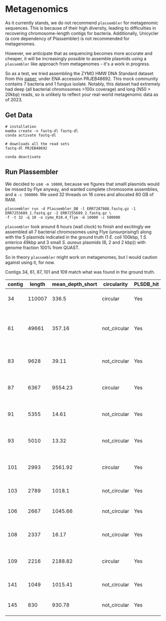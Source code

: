 # Metagenomics

As it currently stands, we do not recommend `plassembler` for metagenomic sequences. This is because of their high diversity, leading to difficulties in recovering chromosome-length contigs for bacteria. Additionally, Unicycler (a core dependency of Plassembler) is not recommended for metagenomes.

However, we anticipate that as sequencing becomes more accurate and cheaper, it will be increasingly possible to assemble plasmids using a `plassembler` like approach from metagenomes - it's a work in progress.

So as a test, we tried assembling the ZYMO HMW DNA Standard dataset from this [paper](https://www.nature.com/articles/s41592-022-01539-7), under ENA accession PRJEB48692. This mock community contains 7 bacteria and 1 fungus isolate. Notably, this dataset had extremely had deep (all bacterial chromosomes >100x coverage) and long (N50 > 20kbp) reads, so is unlikely to reflect your real-world metagenomic data as of 2023.

## Get Data

```
# installation
mamba create -n fastq-dl fastq-dl
conda activate fastq-dl

# downloads all the read sets
fastq-dl PRJEB48692	

conda deactivate
```

## Run Plassembler

We decided to use `-m 10000`, because we figures that smalll plasmids would be missed by Flye anyway, and wanted complete chromosome assemblies, and a `-c 500000`. We used 32 threads on 16 cores and allocated 80 GB of RAM.

```
plassembler run -d Plassembler_DB -l ERR7287988.fastq.gz -1 ERR7255689_1.fastq.gz -2 ERR7255689_2.fastq.gz \
-f -t 32 -q 10 -o zymo_R10.4_flye -m 10000 -c 500000
```

`plassembler` took around 8 hours (wall clock) to finish and excitingly we assembled all 7 bacterial chromosomes using Flye (unsurprising!) along with the 5 plasmids indicated in the ground truth (1 _E. coli_ 100kbp, 1 _S. enterica_ 49kbp and 3 small _S. aureus_ plasmids (6, 2 and 2 kbp)) with genome fraction 100% from QUAST. 

So in theory `plassembler`  might work on metagenomes, but I would caution against using it, for now.

Contigs 34, 61, 87, 101 and 109 match what was found in the ground truth.

| contig | length | mean_depth_short | circularity  | PLSDB_hit | ACC_NUCCORE   | Description_NUCCORE                                                                                                 | plasmid_copy_number_short | plasmid_copy_number_long |
| ------ | ------ | ---------------- | ------------ | --------- | ------------- | ------------------------------------------------------------------------------------------------------------------- | ------------------------- | ------------------------ |
| 34     | 110007 | 336.5            | circular     | Yes       | NZ_CP061531.1 | Escherichia coli strain WEM25 plasmid p1, complete sequence                                                         | 1.67                      | 1.37                     |
| 61     | 49661  | 357.16           | not_circular | Yes       | NZ_CP012345.2 | Salmonella enterica subsp. enterica serovar Choleraesuis str. ATCC 10708 plasmid pCFSAN000679_01, complete sequence | 1.78                      | 3.17                     |
| 83     | 9628   | 39.11            | not_circular | Yes       | NZ_CP069918.1 | Klebsiella oxytoca strain FDAARGOS_1334 plasmid unnamed7                                                            | 0.19                      | 0                        |
| 87     | 6367   | 9554.23          | circular     | Yes       | NZ_CP013628.1 | Staphylococcus aureus strain RIVM4293 plasmid pRIVM4293, complete sequence.                                         | 47.54                     | 12.67                    |
| 91     | 5355   | 14.61            | not_circular | Yes       | NZ_CP068597.1 | Paenibacillus sonchi strain LMG 24727 plasmid unnamed2, complete sequence                                           | 0.07                      | 0                        |
| 93     | 5010   | 13.32            | not_circular | Yes       | NZ_CP068597.1 | Paenibacillus sonchi strain LMG 24727 plasmid unnamed2, complete sequence                                           | 0.07                      | 0                        |
| 101    | 2993   | 2561.92          | circular     | Yes       | NZ_MH785226.1 | Staphylococcus aureus strain ph1 plasmid pRIVM1295-2, complete sequence                                             | 12.75                     | 1.65                     |
| 103    | 2789   | 1018.1           | not_circular | Yes       | CP048737.1    | Enterobacter sp. T2 plasmid unnamed1, complete sequence                                                             | 5.07                      | 4.75                     |
| 106    | 2667   | 1045.66          | not_circular | Yes       | NZ_CP066061.1 | Actinomyces oris strain FDAARGOS_1051 plasmid unnamed                                                               | 5.2                       | 4.79                     |
| 108    | 2337   | 16.17            | not_circular | Yes       | NZ_CP069918.1 | Klebsiella oxytoca strain FDAARGOS_1334 plasmid unnamed7                                                            | 0.08                      | 0                        |
| 109    | 2216   | 2188.82          | circular     | Yes       | NZ_CP013624.1 | Staphylococcus aureus strain RIVM1076 plasmid pRIVM1076, complete sequence.                                         | 10.89                     | 1.08                     |
| 141    | 1049   | 1015.41          | not_circular | Yes       | NZ_CP066061.1 | Actinomyces oris strain FDAARGOS_1051 plasmid unnamed                                                               | 5.05                      | 4.77                     |
| 145    | 830    | 930.78           | not_circular | Yes       | NZ_CP066061.1 | Actinomyces oris strain FDAARGOS_1051 plasmid unnamed                                                               |